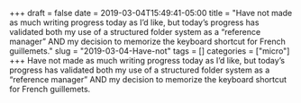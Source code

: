 +++draft = falsedate = 2019-03-04T15:49:41-05:00title = "Have not made as much writing progress today as I’d like, but today’s progress has validated both my use of a structured folder system as a “reference manager” AND my decision to memorize the keyboard shortcut for French guillemets."slug = "2019-03-04-Have-not"tags = []categories = ["micro"]+++Have not made as much writing progress today as I’d like, but today’s progress has validated both my use of a structured folder system as a “reference manager” AND my decision to memorize the keyboard shortcut for French guillemets.